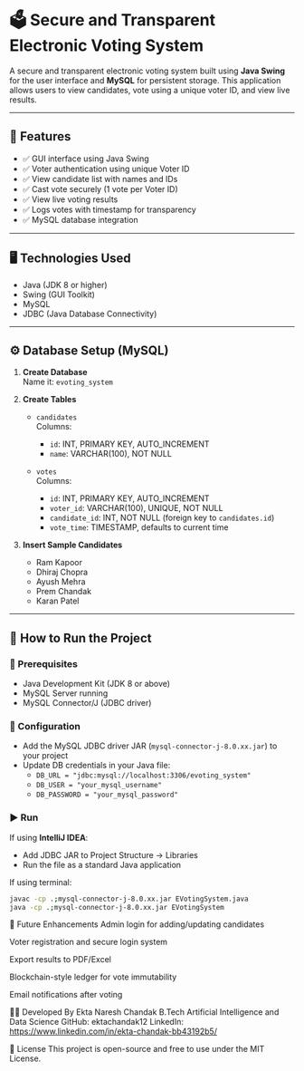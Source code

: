 # 🗳️ Secure and Transparent Electronic Voting System

A secure and transparent electronic voting system built using **Java Swing** for the user interface and **MySQL** for persistent storage. This application allows users to view candidates, vote using a unique voter ID, and view live results.

---

## 📌 Features

- ✅ GUI interface using Java Swing  
- ✅ Voter authentication using unique Voter ID  
- ✅ View candidate list with names and IDs  
- ✅ Cast vote securely (1 vote per Voter ID)  
- ✅ View live voting results  
- ✅ Logs votes with timestamp for transparency  
- ✅ MySQL database integration

---

## 🖥️ Technologies Used

- Java (JDK 8 or higher)  
- Swing (GUI Toolkit)  
- MySQL  
- JDBC (Java Database Connectivity)

---

## ⚙️ Database Setup (MySQL)

1. **Create Database**  
   Name it: `evoting_system`

2. **Create Tables**

   - `candidates`  
     Columns:  
     - `id`: INT, PRIMARY KEY, AUTO_INCREMENT  
     - `name`: VARCHAR(100), NOT NULL  

   - `votes`  
     Columns:  
     - `id`: INT, PRIMARY KEY, AUTO_INCREMENT  
     - `voter_id`: VARCHAR(100), UNIQUE, NOT NULL  
     - `candidate_id`: INT, NOT NULL (foreign key to `candidates.id`)  
     - `vote_time`: TIMESTAMP, defaults to current time  

3. **Insert Sample Candidates**

   - Ram Kapoor  
   - Dhiraj Chopra  
   - Ayush Mehra  
   - Prem Chandak  
   - Karan Patel  

---

## 🚀 How to Run the Project

### 🧰 Prerequisites

- Java Development Kit (JDK 8 or above)  
- MySQL Server running  
- MySQL Connector/J (JDBC driver)

### 🔧 Configuration

- Add the MySQL JDBC driver JAR (`mysql-connector-j-8.0.xx.jar`) to your project
- Update DB credentials in your Java file:
  - `DB_URL = "jdbc:mysql://localhost:3306/evoting_system"`
  - `DB_USER = "your_mysql_username"`
  - `DB_PASSWORD = "your_mysql_password"`

### ▶️ Run

If using **IntelliJ IDEA**:
- Add JDBC JAR to Project Structure → Libraries
- Run the file as a standard Java application

If using terminal:
```bash
javac -cp .;mysql-connector-j-8.0.xx.jar EVotingSystem.java
java -cp .;mysql-connector-j-8.0.xx.jar EVotingSystem
```

🧠 Future Enhancements
Admin login for adding/updating candidates

Voter registration and secure login system

Export results to PDF/Excel

Blockchain-style ledger for vote immutability

Email notifications after voting

👩‍💻 Developed By
Ekta Naresh Chandak
B.Tech Artificial Intelligence and Data Science
GitHub: ektachandak12
LinkedIn: https://www.linkedin.com/in/ekta-chandak-bb43192b5/

📜 License
This project is open-source and free to use under the MIT License.
